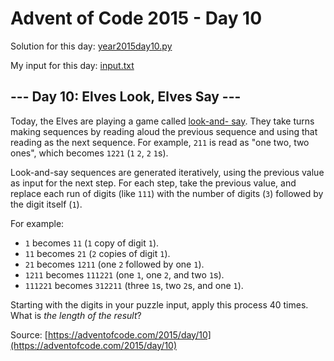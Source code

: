 # Advent of Code 2015 - Day 10

Solution for this day: [year2015day10.py](year2015/day10/year2015day10.py)

My input for this day: [input.txt](year2015/day10/input.txt)

## \--- Day 10: Elves Look, Elves Say ---

Today, the Elves are playing a game called [look-and-
say](https://en.wikipedia.org/wiki/Look-and-say_sequence). They take turns
making sequences by reading aloud the previous sequence and using that reading
as the next sequence. For example, `211` is read as "one two, two ones", which
becomes `1221` (`1` `2`, `2` `1`s).

Look-and-say sequences are generated iteratively, using the previous value as
input for the next step. For each step, take the previous value, and replace
each run of digits (like `111`) with the number of digits (`3`) followed by
the digit itself (`1`).

For example:

  * `1` becomes `11` (`1` copy of digit `1`).
  * `11` becomes `21` (`2` copies of digit `1`).
  * `21` becomes `1211` (one `2` followed by one `1`).
  * `1211` becomes `111221` (one `1`, one `2`, and two `1`s).
  * `111221` becomes `312211` (three `1`s, two `2`s, and one `1`).

Starting with the digits in your puzzle input, apply this process 40 times.
What is _the length of the result_?



Source: [https://adventofcode.com/2015/day/10](https://adventofcode.com/2015/day/10)

